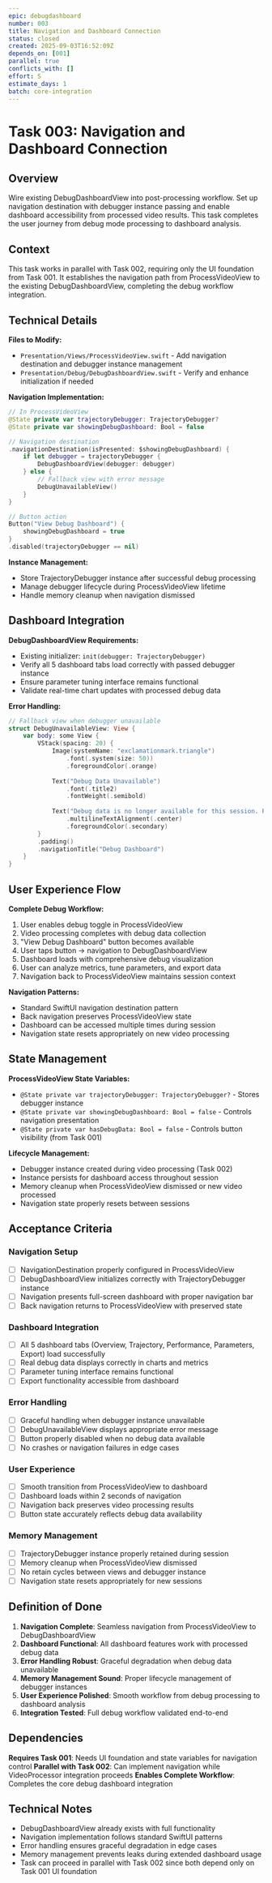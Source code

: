 ```yaml
---
epic: debugdashboard
number: 003
title: Navigation and Dashboard Connection
status: closed
created: 2025-09-03T16:52:09Z
depends_on: [001]
parallel: true
conflicts_with: []
effort: S
estimate_days: 1
batch: core-integration
---
```


# Task 003: Navigation and Dashboard Connection

## Overview

Wire existing DebugDashboardView into post-processing workflow. Set up navigation destination with debugger instance passing and enable dashboard accessibility from processed video results. This task completes the user journey from debug mode processing to dashboard analysis.

## Context

This task works in parallel with Task 002, requiring only the UI foundation from Task 001. It establishes the navigation path from ProcessVideoView to the existing DebugDashboardView, completing the debug workflow integration.

## Technical Details

**Files to Modify:**
- `Presentation/Views/ProcessVideoView.swift` - Add navigation destination and debugger instance management
- `Presentation/Debug/DebugDashboardView.swift` - Verify and enhance initialization if needed

**Navigation Implementation:**
```swift
// In ProcessVideoView
@State private var trajectoryDebugger: TrajectoryDebugger?
@State private var showingDebugDashboard: Bool = false

// Navigation destination
.navigationDestination(isPresented: $showingDebugDashboard) {
    if let debugger = trajectoryDebugger {
        DebugDashboardView(debugger: debugger)
    } else {
        // Fallback view with error message
        DebugUnavailableView()
    }
}

// Button action
Button("View Debug Dashboard") {
    showingDebugDashboard = true
}
.disabled(trajectoryDebugger == nil)
```

**Instance Management:**
- Store TrajectoryDebugger instance after successful debug processing
- Manage debugger lifecycle during ProcessVideoView lifetime
- Handle memory cleanup when navigation dismissed

## Dashboard Integration

**DebugDashboardView Requirements:**
- Existing initializer: `init(debugger: TrajectoryDebugger)`
- Verify all 5 dashboard tabs load correctly with passed debugger instance
- Ensure parameter tuning interface remains functional
- Validate real-time chart updates with processed debug data

**Error Handling:**
```swift
// Fallback view when debugger unavailable
struct DebugUnavailableView: View {
    var body: some View {
        VStack(spacing: 20) {
            Image(systemName: "exclamationmark.triangle")
                .font(.system(size: 50))
                .foregroundColor(.orange)
            
            Text("Debug Data Unavailable")
                .font(.title2)
                .fontWeight(.semibold)
            
            Text("Debug data is no longer available for this session. Process a video with debug mode enabled to access the dashboard.")
                .multilineTextAlignment(.center)
                .foregroundColor(.secondary)
        }
        .padding()
        .navigationTitle("Debug Dashboard")
    }
}
```

## User Experience Flow

**Complete Debug Workflow:**
1. User enables debug toggle in ProcessVideoView
2. Video processing completes with debug data collection
3. "View Debug Dashboard" button becomes available
4. User taps button → navigation to DebugDashboardView
5. Dashboard loads with comprehensive debug visualization
6. User can analyze metrics, tune parameters, and export data
7. Navigation back to ProcessVideoView maintains session context

**Navigation Patterns:**
- Standard SwiftUI navigation destination pattern
- Back navigation preserves ProcessVideoView state
- Dashboard can be accessed multiple times during session
- Navigation state resets appropriately on new video processing

## State Management

**ProcessVideoView State Variables:**
- `@State private var trajectoryDebugger: TrajectoryDebugger?` - Stores debugger instance
- `@State private var showingDebugDashboard: Bool = false` - Controls navigation presentation
- `@State private var hasDebugData: Bool = false` - Controls button visibility (from Task 001)

**Lifecycle Management:**
- Debugger instance created during video processing (Task 002)
- Instance persists for dashboard access throughout session
- Memory cleanup when ProcessVideoView dismissed or new video processed
- Navigation state properly resets between sessions

## Acceptance Criteria

### Navigation Setup
- [ ] NavigationDestination properly configured in ProcessVideoView
- [ ] DebugDashboardView initializes correctly with TrajectoryDebugger instance
- [ ] Navigation presents full-screen dashboard with proper navigation bar
- [ ] Back navigation returns to ProcessVideoView with preserved state

### Dashboard Integration
- [ ] All 5 dashboard tabs (Overview, Trajectory, Performance, Parameters, Export) load successfully
- [ ] Real debug data displays correctly in charts and metrics
- [ ] Parameter tuning interface remains functional
- [ ] Export functionality accessible from dashboard

### Error Handling
- [ ] Graceful handling when debugger instance unavailable
- [ ] DebugUnavailableView displays appropriate error message
- [ ] Button properly disabled when no debug data available
- [ ] No crashes or navigation failures in edge cases

### User Experience
- [ ] Smooth transition from ProcessVideoView to dashboard
- [ ] Dashboard loads within 2 seconds of navigation
- [ ] Navigation back preserves video processing results
- [ ] Button state accurately reflects debug data availability

### Memory Management
- [ ] TrajectoryDebugger instance properly retained during session
- [ ] Memory cleanup when ProcessVideoView dismissed
- [ ] No retain cycles between views and debugger instance
- [ ] Navigation state resets appropriately for new sessions

## Definition of Done

1. **Navigation Complete**: Seamless navigation from ProcessVideoView to DebugDashboardView
2. **Dashboard Functional**: All dashboard features work with processed debug data
3. **Error Handling Robust**: Graceful degradation when debug data unavailable
4. **Memory Management Sound**: Proper lifecycle management of debugger instances
5. **User Experience Polished**: Smooth workflow from debug processing to dashboard analysis
6. **Integration Tested**: Full debug workflow validated end-to-end

## Dependencies

**Requires Task 001**: Needs UI foundation and state variables for navigation control
**Parallel with Task 002**: Can implement navigation while VideoProcessor integration proceeds
**Enables Complete Workflow**: Completes the core debug dashboard integration

## Technical Notes

- DebugDashboardView already exists with full functionality
- Navigation implementation follows standard SwiftUI patterns
- Error handling ensures graceful degradation in edge cases
- Memory management prevents leaks during extended dashboard usage
- Task can proceed in parallel with Task 002 since both depend only on Task 001 UI foundation
